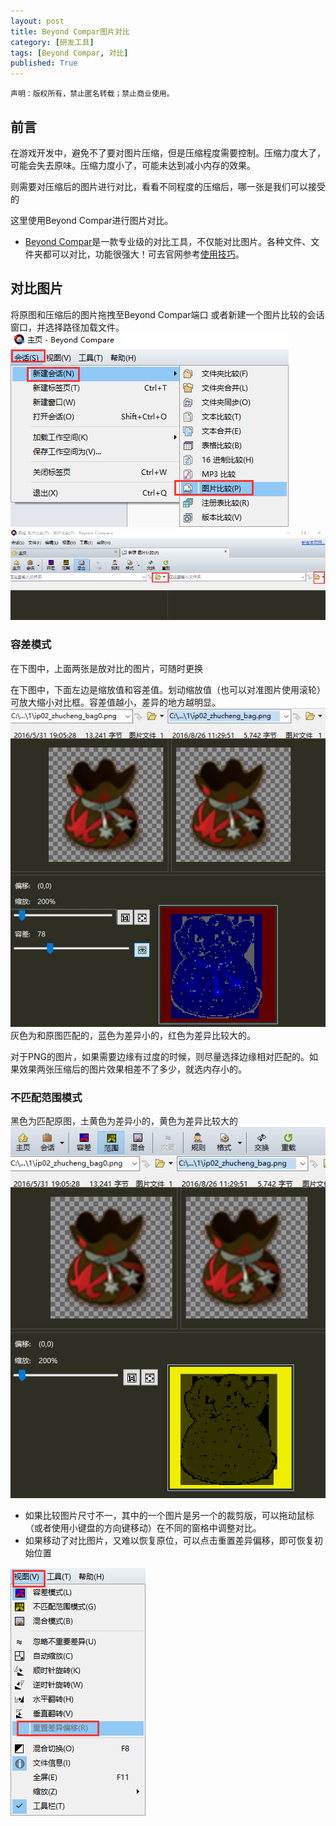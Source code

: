 ```yaml
---
layout: post
title: Beyond Compar图片对比
category: [研发工具]
tags: [Beyond Compar, 对比]
published: True
---
```



`声明：版权所有，禁止匿名转载；禁止商业使用。`


## **前言**
在游戏开发中，避免不了要对图片压缩，但是压缩程度需要控制。压缩力度大了，可能会失去原味。压缩力度小了，可能未达到减小内存的效果。

则需要对压缩后的图片进行对比，看看不同程度的压缩后，哪一张是我们可以接受的

这里使用Beyond Compar进行图片对比。

- [Beyond Compar](http://www.beyondcompare.cc/)是一款专业级的对比工具，不仅能对比图片。各种文件、文件夹都可以对比，功能很强大！可去官网参考[使用技巧](http://www.beyondcompare.cc/jiqiao/)。

## **对比图片**
将原图和压缩后的图片拖拽至Beyond Compar端口
或者新建一个图片比较的会话窗口，并选择路径加载文件。
<left>
	<img src="/public/img/Beyond Compar图片对比/01.png">
	<img src="/public/img/Beyond Compar图片对比/02.png"></left>

### **容差模式**
在下图中，上面两张是放对比的图片，可随时更换

在下图中，下面左边是缩放值和容差值。划动缩放值（也可以对准图片使用滚轮）可放大缩小对比框。容差值越小，差异的地方越明显。
<left>
	<img src="/public/img/Beyond Compar图片对比/03.png"></left>
灰色为和原图匹配的，蓝色为差异小的，红色为差异比较大的。

对于PNG的图片，如果需要边缘有过度的时候，则尽量选择边缘相对匹配的。如果效果两张压缩后的图片效果相差不了多少，就选内存小的。

### **不匹配范围模式**
黑色为匹配原图，土黄色为差异小的，黄色为差异比较大的
<left>
	<img src="/public/img/Beyond Compar图片对比/04.png"></left>




- 如果比较图片尺寸不一，其中的一个图片是另一个的裁剪版，可以拖动鼠标（或者使用小键盘的方向键移动）在不同的窗格中调整对比。
- 如果移动了对比图片，又难以恢复原位，可以点击重置差异偏移，即可恢复初始位置
<left>
	<img src="/public/img/Beyond Compar图片对比/05.png"></left>